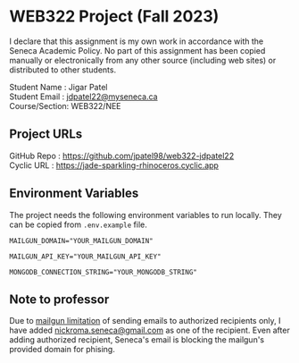 # WEB322 Project (Fall 2023)

I declare that this assignment is my own work in accordance with the Seneca Academic Policy.
No part of this assignment has been copied manually or electronically from any other source
(including web sites) or distributed to other students.

Student Name  : Jigar Patel <br>
Student Email : jdpatel22@myseneca.ca <br>
Course/Section: WEB322/NEE

## Project URLs
GitHub Repo   : https://github.com/jpatel98/web322-jdpatel22 <br>
Cyclic URL    : https://jade-sparkling-rhinoceros.cyclic.app

## Environment Variables
The project needs the following environment variables to run locally. They can be copied from `.env.example` file.

`
MAILGUN_DOMAIN="YOUR_MAILGUN_DOMAIN"
`

`
MAILGUN_API_KEY="YOUR_MAILGUN_API_KEY"
`

`
MONGODB_CONNECTION_STRING="YOUR_MONGODB_STRING"
`

## Note to professor
Due to [mailgun limitation](https://help.mailgun.com/hc/en-us/articles/217531258-Authorized-Recipients) of sending emails to authorized recipients only, I have added nickroma.seneca@gmail.com as one of the recipient. Even after adding authorized recipient, Seneca's email is blocking the mailgun's provided domain for phising.